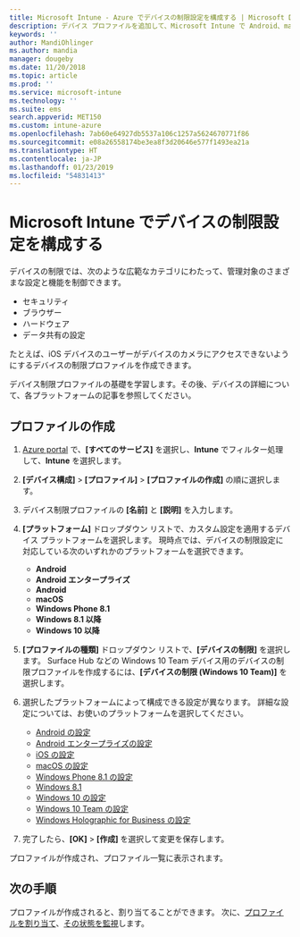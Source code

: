 ```yaml
---
title: Microsoft Intune - Azure でデバイスの制限設定を構成する | Microsoft Docs
description: デバイス プロファイルを追加して、Microsoft Intune で Android、macOS、iOS、Windows Phone、Windows 10 の各デバイスの機能を制限します
keywords: ''
author: MandiOhlinger
ms.author: mandia
manager: dougeby
ms.date: 11/20/2018
ms.topic: article
ms.prod: ''
ms.service: microsoft-intune
ms.technology: ''
ms.suite: ems
search.appverid: MET150
ms.custom: intune-azure
ms.openlocfilehash: 7ab60e64927db5537a106c1257a5624670771f86
ms.sourcegitcommit: e08a26558174be3ea8f3d20646e577f1493ea21a
ms.translationtype: HT
ms.contentlocale: ja-JP
ms.lasthandoff: 01/23/2019
ms.locfileid: "54831413"
---
```

# <a name="configure-device-restriction-settings-in-microsoft-intune"></a>Microsoft Intune でデバイスの制限設定を構成する

デバイスの制限では、次のような広範なカテゴリにわたって、管理対象のさまざまな設定と機能を制御できます。
- セキュリティ
- ブラウザー
- ハードウェア
- データ共有の設定

たとえば、iOS デバイスのユーザーがデバイスのカメラにアクセスできないようにするデバイスの制限プロファイルを作成できます。

デバイス制限プロファイルの基礎を学習します。その後、デバイスの詳細について、各プラットフォームの記事を参照してください。

## <a name="create-the-profile"></a>プロファイルの作成

1. [Azure portal](https://portal.azure.com) で、**[すべてのサービス]** を選択し、**Intune** でフィルター処理して、**Intune** を選択します。
2. **[デバイス構成]** > **[プロファイル]** > **[プロファイルの作成]** の順に選択します。
3. デバイス制限プロファイルの **[名前]** と **[説明]** を入力します。
4. **[プラットフォーム]** ドロップダウン リストで、カスタム設定を適用するデバイス プラットフォームを選択します。 現時点では、デバイスの制限設定に対応している次のいずれかのプラットフォームを選択できます。

    - **Android**
    - **Android エンタープライズ**
    - **Android**
    - **macOS**
    - **Windows Phone 8.1**
    - **Windows 8.1 以降**
    - **Windows 10 以降**

5. **[プロファイルの種類]** ドロップダウン リストで、**[デバイスの制限]** を選択します。 Surface Hub などの Windows 10 Team デバイス用のデバイスの制限プロファイルを作成するには、**[デバイスの制限 (Windows 10 Team)]** を選択します。
6. 選択したプラットフォームによって構成できる設定が異なります。 詳細な設定については、お使いのプラットフォームを選択してください。

    - [Android の設定](device-restrictions-android.md)
    - [Android エンタープライズの設定](device-restrictions-android-for-work.md)
    - [iOS の設定](device-restrictions-ios.md)
    - [macOS の設定](device-restrictions-macos.md)
    - [Windows Phone 8.1 の設定](device-restrictions-windows-phone-8-1.md)
    - [Windows 8.1](device-restrictions-windows-8-1.md)
    - [Windows 10 の設定](device-restrictions-windows-10.md)
    - [Windows 10 Team の設定](device-restrictions-windows-10-teams.md)
    - [Windows Holographic for Business の設定](device-restrictions-windows-holographic.md)

7. 完了したら、**[OK]** > **[作成]** を選択して変更を保存します。

プロファイルが作成され、プロファイル一覧に表示されます。

## <a name="next-steps"></a>次の手順

プロファイルが作成されると、割り当てることができます。 次に、[プロファイルを割り当て](device-profile-assign.md)、[その状態を監視](device-profile-monitor.md)します。

<!--  Removing image as part of design review; retaining source until we known the disposition.

## Example of device restriction settings

In this high-level example, you'll create a device restriction policy that blocks the use of the built-in camera app on Android devices.

![How to disable the camera on Android devices](./media/disable-android-camera.png)

-->
